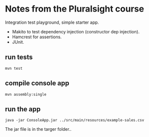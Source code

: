 # Notes from the Pluralsight course 
Integration test playground, simple starter app.

* Makito to test dependency injection (constructor dep injection).
* Hamcrest for assertions.
* JUnit.

## run tests
`mvn test`

## compile console app
`mvn assembly:single`

## run the app
`java -jar ConsoleApp.jar ../src/main/resources/example-sales.csv`

The jar file is in the targer folder..

    